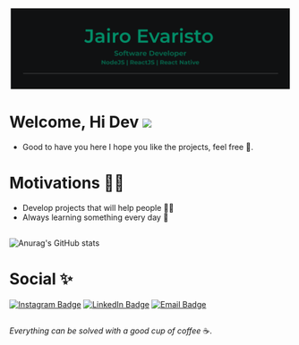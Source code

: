 ![capa_github](./logo.png) 

# Welcome, Hi Dev <img src="https://raw.githubusercontent.com/kaueMarques/kaueMarques/master/hi.gif" width="30px">
- Good to have you here I hope you like the projects, feel free :tada:.

# Motivations :no_good_man:

- Develop projects that will help people :man_technologist:
- Always learning something every day :pencil:

##

![Anurag's GitHub stats](https://github-readme-stats.vercel.app/api?username=jairoevaristo&theme=dark&show_icons=true)

##

# Social :sparkles:

[![Instagram Badge](https://img.shields.io/badge/Instagram-@jairoevaristo12-%23E4405F?style=for-the-badge&logo=instagram&logoColor=white)](https://instagram.com/jairo_evaristo12)
[![LinkedIn Badge](https://img.shields.io/badge/linkedin-jairoevaristo-%0984e3?style=for-the-badge&logo=linkedin&logoColor=white)](https://linkedin.com/in/jairoevaristo)
[![Email Badge](https://img.shields.io/badge/Email-jairoevaristodev-%e84118?style=for-the-badge&logo=gmail&logoColor=white)](https://mail.google.com/mail/u/2/#inbox)

##

*Everything can be solved with a good cup of coffee* :coffee:.
